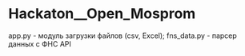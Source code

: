 # Hackaton__Open_Mosprom
app.py - модуль загрузки файлов (csv, Excel);
fns_data.py - парсер данных с ФНС API
